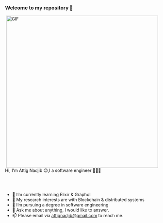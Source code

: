 ### Welcome to my repository  👋


  <img align="right" alt="GIF" height="500" src="https://user-images.githubusercontent.com/49757658/134083881-a4bfc1d1-addb-4d5c-b996-abaf632a5d1b.gif" />
 
  Hi, I'm Attig Nadjib 😉,I a software engineer 👨🏻‍💻 
  
<br />
<br />

- 🌱 I’m currently learning Elixir & Graphql
- 🤔 My research interests are with Blockchain & distributed systems
- 💼 I’m pursuing a  degree in software engineering
- 💬 Ask me about anything, I would like to answer. 
- 📫 Please email via attignadjib@gmail.com to reach me.




